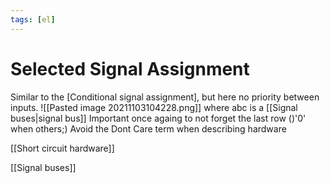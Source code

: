 ```yaml
---
tags: [el]
---
```

# Selected Signal Assignment
Similar to the [Conditional signal assignment], but here no priority between inputs.
![[Pasted image 20211103104228.png]]
where abc is a [[Signal buses|signal bus]]
Important once againg to not forget the last row ()'0' when others;)
Avoid the Dont Care term when describing hardware

[[Short circuit hardware]]

[[Signal buses]]